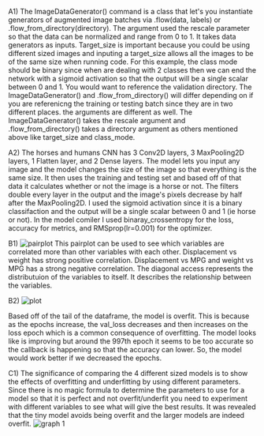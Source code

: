 A1) The ImageDataGenerator() command is a class that let's you instantiate generators of augmented image batches via .flow(data, labels) or .flow_from_directory(directory). The argument used the rescale parameter so that the data can be normalized and range from 0 to 1. It takes data generators as inputs. Target_size is important because you could be using different sized images and inputing a target_size allows all the images to be of the same size when running code. For this example, the class mode should be binary since when are dealing with 2 classes then we can end the network with a sigmoid activation so that the output will be a single scalar between 0 and 1. You would want to reference the validation directory. The ImageDataGenerator() and .flow_from_directory() will differ depending on if you are referenicng the training or testing batch since they are in two different places. the arguments are different as well. The ImageDataGenerator() takes the rescale argument and .flow_from_directory() takes a directory argument as others mentioned above like target_size and class_mode. 

A2) The horses and humans CNN has 3 Conv2D layers, 3 MaxPooling2D layers, 1 Flatten layer, and 2 Dense layers. The model lets you input any image and the model changes the size of the image so that everything is the same size. It then uses the training and testing set and based off of that data it calculates whether or not the image is a horse or not. The filters double every layer in the output and the image's pixels decrease by half after the MaxPooling2D. I used the sigmoid activation since it is a binary classifaction and the output will be a single scalar between 0 and 1 (ie horse or not). In the model comiler I used binaray_crossentropy for the loss, accuracy for metrics, and RMSprop(lr=0.001) for the optimizer. 


B1)
![pairplot](https://user-images.githubusercontent.com/67920437/87739195-43dc4480-c7ad-11ea-84a6-d4240eee62f8.png)
This pairplot can be used to see which variables are correlated more than other variables with each other. Displacement vs weight has strong positive correlation. Displacement vs MPG and weight vs MPG has a strong negative correlation. The diagonal access represents the distributuion of the variables to itself. It describes the relationship between the variables. 

B2)
![plot](https://user-images.githubusercontent.com/67920437/87740160-8141d180-c7af-11ea-8990-71bfa4a7412c.png)

Based off of the tail of the dataframe, the model is overfit. This is because as the epochs increase, the val_loss decreases and then increases on the loss epoch which is a common consequence of overfitting. The model looks like is improving but around the 997th epoch it seems to be too accurate so the callback is happening so that the accuracy can lower. So, the model would work better if we decreased the epochs. 


C1) 
The significance of comparing the 4 different sized models is to show the effects of overfitting and underfitting by using different parameters. Since there is no magic formula to determine the parameters to use for a model so that it is perfect and not overfit/underfit you need to experiment with different variables to see what will give the best results. It was revealed that the tiny model avoids being overfit and the larger models are indeed overfit. 
![graph 1](https://user-images.githubusercontent.com/67920437/87740739-f19d2280-c7b0-11ea-83b1-a72efb5b9680.png)

